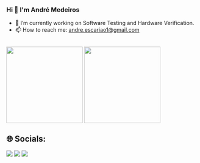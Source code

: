 ### Hi 👋 I'm André Medeiros

- 🔭 I’m currently working on Software Testing and Hardware Verification.
- 📫 How to reach me: andre.escariao1@gmail.com
  
##

<div>
  <img height=200 align="center" src="https://github-readme-stats.vercel.app/api?username=andreemedeiros&show_icons=true&theme=transparent">
  <img height=200 align="center" src="https://github-readme-stats.vercel.app/api/top-langs/?username=andreemedeiros&layout=compact&show_icons=true&theme=transparent"/>
</div>

## 🌐 Socials:
<div> 
  <a href="https://discord.gg" target="_blank"><img src="https://img.shields.io/badge/Discord-7289DA?style=for-the-badge&logo=discord&logoColor=white" target="_blank"></a> 
  <a href = "mailto:andre.escariao1@gmail.com"><img src="https://img.shields.io/badge/-Gmail-%23333?style=for-the-badge&logo=gmail&logoColor=white" target="_blank"></a>
  <a href="https://www.linkedin.com/in/andreemedeiros/" target="_blank"><img src="https://img.shields.io/badge/-LinkedIn-%230077B5?style=for-the-badge&logo=linkedin&logoColor=white" target="_blank"></a> 
</div>
